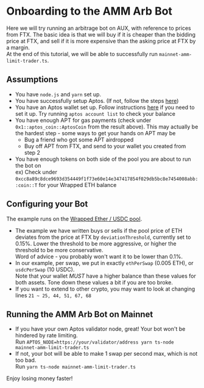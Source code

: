 # Onboarding to the AMM Arb Bot 
Here we will try running an arbitrage bot on AUX, with reference to prices from FTX. The basic idea is that we will buy if it is cheaper than the bidding price at FTX, and sell if it is more expensive than the asking price at FTX by a margin.    
At the end of this tutorial, we will be able to successfully run `mainnet-amm-limit-trader.ts`. 

## Assumptions
- You have `node.js` and `yarn` set up.
- You have successfully setup Aptos. (If not, follow the steps [here](https://aptos.dev/cli-tools/aptos-cli-tool/install-aptos-cli/))
- You have an Aptos wallet set up. Follow instructions [here](https://aptos.dev/tutorials/your-first-dapp/#prerequisites) if you need to set it up. Try running
```aptos account list``` to check your balance
- You have enough APT for gas payments (check under `0x1::aptos_coin::AptosCoin` from the result above). This may actually be the hardest step - some ways to get your hands on APT may be
    - Bug a friend who got some APT airdropped
    - Buy off APT from FTX, and send to your wallet you created from step 2
- You have enough tokens on both side of the pool you are about to run the bot on    
ex) Check under `0xcc8a89c8dce9693d354449f1f73e60e14e347417854f029db5bc8e7454008abb::coin::T` for your Wrapped ETH balance

## Configuring your Bot
The example runs on the [Wrapped Ether / USDC pool](https://mainnet.aux.exchange/pool?coinx=0xcc8a89c8dce9693d354449f1f73e60e14e347417854f029db5bc8e7454008abb%3A%3Acoin%3A%3AT&coiny=0x5e156f1207d0ebfa19a9eeff00d62a282278fb8719f4fab3a586a0a2c0fffbea%3A%3Acoin%3A%3AT).    
- The example we have written buys or sells if the pool price of ETH deviates from the price at FTX by `deviationThreshold`, currently set to 0.15%. Lower the threshold to be more aggressive, or higher the threshold to be more conservative.     
Word of advice - you probably won't want it to be lower than 0.1%.
- In our example, per swap, we put in exactly `ethPerSwap` (0.005 ETH), or `usdcPerSwap` (10 USDC).     
Note that your wallet *MUST* have a higher balance than these values for both assets. Tone down these values a bit if you are too broke. 
- If you want to extend to other crypto, you may want to look at changing lines `21 ~ 25, 44, 51, 67, 68`

## Running the AMM Arb Bot on Mainnet
- If you have your own Aptos validator node, great! Your bot won't be hindered by rate limiting.     
Run `APTOS_NODE=https://your/validator/address yarn ts-node mainnet-amm-limit-trader.ts`
- If not, your bot will be able to make 1 swap per second max, which is not too bad.    
Run `yarn ts-node mainnet-amm-limit-trader.ts`


Enjoy losing money faster!
